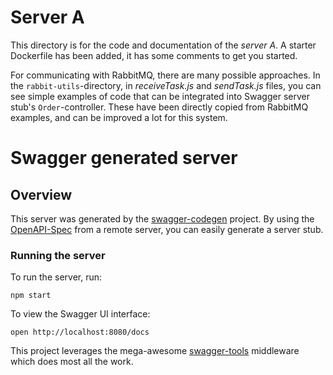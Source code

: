 # Server A

This directory is for the code and documentation of the _server A_. A starter Dockerfile has been added, it has some comments to get you started.

For communicating with RabbitMQ, there are many possible approaches. In the `rabbit-utils`-directory, in _receiveTask.js_ and _sendTask.js_ files, you can see simple examples of code that can be integrated into Swagger server stub's `Order`-controller. These have been directly copied from RabbitMQ examples, and can be improved a lot for this system.

# Swagger generated server

## Overview
This server was generated by the [swagger-codegen](https://github.com/swagger-api/swagger-codegen) project.  By using the [OpenAPI-Spec](https://github.com/OAI/OpenAPI-Specification) from a remote server, you can easily generate a server stub.

### Running the server
To run the server, run:

```
npm start
```

To view the Swagger UI interface:

```
open http://localhost:8080/docs
```

This project leverages the mega-awesome [swagger-tools](https://github.com/apigee-127/swagger-tools) middleware which does most all the work.

